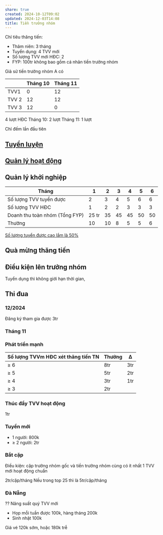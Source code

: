```yaml
---
share: true
created: 2024-10-12T09:02
updated: 2024-12-03T14:08
title: Tiền trưởng nhóm
---
```

Chỉ tiêu thăng tiến:
- Thâm niên: 3 tháng
- Tuyển dụng: 4 TVV mới
- Số lượng TVV mới HĐC: 2
- FYP: 100tr
không bao gồm cá nhân tiền trưởng nhóm 

Giả sử tiền trưởng nhóm A có

|       | Tháng 10 | Tháng  11 |
| ----- | -------- | --------- |
| TVV1  | 0        | 12        | 
| TVV 2 | 12       | 12        |
| TVV 3 | 12       | 0         |

4 lượt HĐC
Tháng 10: 2 lượt
Tháng 11: 1 lượt

Chỉ đếm lần đầu tiên 

## [Tuyển luyện](./Trong%203%20th%C3%A1ng%20%C4%91%E1%BA%A7u,%20ti%E1%BB%81n%20tr%C6%B0%E1%BB%9Fng%20nh%C3%B3m%20%C4%91%C6%B0%E1%BB%A3c%20th%C6%B0%E1%BB%9Fng%20g%E1%BA%A5p%20%C4%91%C3%B4i%20s%E1%BB%91%20th%C6%B0%E1%BB%9Fng%20cho%20t%C6%B0%20v%E1%BA%A5n%20vi%C3%AAn.md)
## [Quản lý hoạt động](./Trong%203%20th%C3%A1ng%20%C4%91%E1%BA%A7u,%20ti%E1%BB%81n%20tr%C6%B0%E1%BB%9Fng%20nh%C3%B3m%20%C4%91%C6%B0%E1%BB%A3c%2015%20tr%C3%AAn%20t%E1%BB%95ng%20hoa%20h%E1%BB%93ng%20c%E1%BB%A7a%20t%C6%B0%20v%E1%BA%A5n%20vi%C3%AAn.md)
## Quản lý khởi nghiệp
| Tháng                          | 1     | 2   | 3   | 4   | 5   | 6   |
| ------------------------------ | ----- | --- | --- | --- | --- | --- |
| Số lượng TVV tuyển được        | 2     | 3   | 4   | 5   | 6   | 6   |
| Số lượng TVV HĐC               | 1     | 2   | 2   | 3   | 3   | 3   |
| Doanh thu toàn nhóm (Tổng FYP) | 25 tr | 35  | 45  | 45  | 50  | 50  |
| Thưởng                         | 10    | 10  | 8   | 5   | 5   | 6   |
[Số lượng tuyển được cao lắm là 50%](../../../../../../%E2%9A%A1Hi%E1%BB%83u%20bi%E1%BA%BFt%20s%C3%A2u/M%C3%B4%20h%C3%ACnh%20nh%C3%A2n%20s%E1%BB%B1/%C4%90%E1%BA%A1i%20l%C3%BD,%20l%C6%B0%C6%A1ng%20kho%C3%A1n,%20KPI/S%E1%BB%91%20l%C6%B0%E1%BB%A3ng%20tuy%E1%BB%83n%20%C4%91%C6%B0%E1%BB%A3c%20cao%20l%E1%BA%AFm%20l%C3%A0%2050%25.md)
## Quà mừng thăng tiến


## Điều kiện lên trưởng nhóm
Tuyển dụng thì không giới hạn thời gian, 
## Thi đua
### 12/2024
Đăng ký tham gia được 3tr
### Tháng 11
### Phát triển mạnh
| Số lượng TVVm HĐC xét thăng tiến TN | Thưởng | Δ   |
| ----------------------------------- | ------ | --- |
| ≥ 6                                 | 8tr    | 3tr |
| ≥ 5                                 | 5tr    | 2tr |
| ≥ 4                                 | 3tr    | 1tr |
| ≥ 3                                 | 2tr    |     |

### Thúc đẩy  TVV hoạt động
1tr
### Tuyển mới
- 1 người: 800k
- ≥ 2 người: 2tr

### Bắt cặp
Điều kiện: cặp trưởng nhóm gốc và tiền trưởng nhóm cùng có ít nhất 1 TVV mới hoạt động chuẩn

2tr/cặp/tháng
Nếu trong top 25 thì là 5tr/cặp/tháng

### Đà Nẵng

??
Năng suất quý
TVV mới

- Họp mỗi tuần được 100k, hàng tháng 200k
- Sinh nhật 100k

Giá vé 120k sớm, hoặc 180k trễ